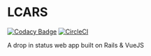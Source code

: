 # LCARS

[![Codacy Badge](https://api.codacy.com/project/badge/Grade/dc1569435a214035ab232269fccc36e5)](https://www.codacy.com/app/martinlcalvert/LCARS?utm_source=github.com&utm_medium=referral&utm_content=martincalvert/LCARS&utm_campaign=badger)
[![CircleCI](https://circleci.com/gh/martincalvert/LCARS/tree/master.svg?style=svg)](https://circleci.com/gh/martincalvert/LCARS/tree/master)

A drop in status web app built on Rails & VueJS
